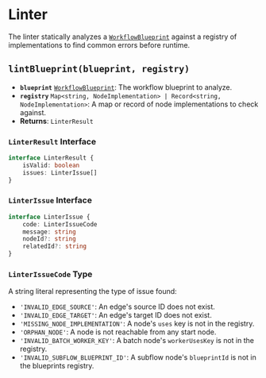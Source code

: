 # Linter

The linter statically analyzes a [`WorkflowBlueprint`](/api/flow#workflowblueprint-interface) against a registry of implementations to find common errors before runtime.

## `lintBlueprint(blueprint, registry)`

-   **`blueprint`** [`WorkflowBlueprint`](/api/flow#workflowblueprint-interface): The workflow blueprint to analyze.
-   **`registry`** `Map<string, NodeImplementation> | Record<string, NodeImplementation>`: A map or record of node implementations to check against.
-   **Returns**: `LinterResult`

### `LinterResult` Interface

```typescript
interface LinterResult {
	isValid: boolean
	issues: LinterIssue[]
}
```

### `LinterIssue` Interface

```typescript
interface LinterIssue {
	code: LinterIssueCode
	message: string
	nodeId?: string
	relatedId?: string
}
```

### `LinterIssueCode` Type

A string literal representing the type of issue found:
-   `'INVALID_EDGE_SOURCE'`: An edge's source ID does not exist.
-   `'INVALID_EDGE_TARGET'`: An edge's target ID does not exist.
-   `'MISSING_NODE_IMPLEMENTATION'`: A node's `uses` key is not in the registry.
-   `'ORPHAN_NODE'`: A node is not reachable from any start node.
-   `'INVALID_BATCH_WORKER_KEY'`: A batch node's `workerUsesKey` is not in the registry.
-   `'INVALID_SUBFLOW_BLUEPRINT_ID'`: A subflow node's `blueprintId` is not in the blueprints registry.
